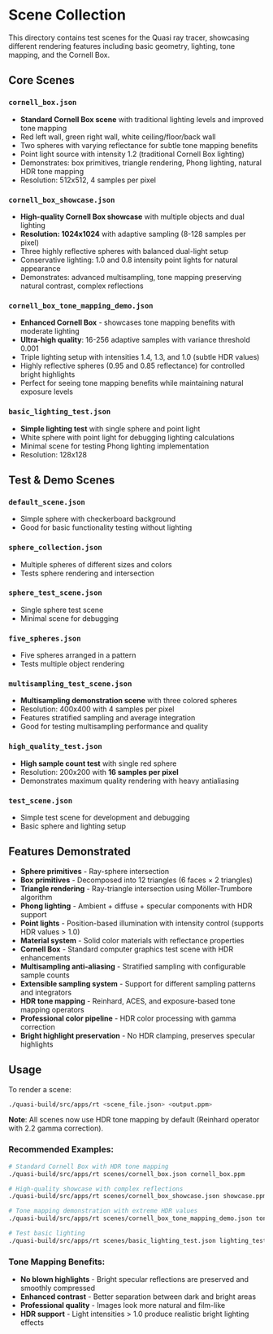 # Scene Collection

This directory contains test scenes for the Quasi ray tracer, showcasing different rendering features including basic geometry, lighting, tone mapping, and the Cornell Box.

## Core Scenes

### `cornell_box.json`
- **Standard Cornell Box scene** with traditional lighting levels and improved tone mapping
- Red left wall, green right wall, white ceiling/floor/back wall
- Two spheres with varying reflectance for subtle tone mapping benefits
- Point light source with intensity 1.2 (traditional Cornell Box lighting)
- Demonstrates: box primitives, triangle rendering, Phong lighting, natural HDR tone mapping
- Resolution: 512x512, 4 samples per pixel

### `cornell_box_showcase.json`
- **High-quality Cornell Box showcase** with multiple objects and dual lighting
- **Resolution: 1024x1024** with adaptive sampling (8-128 samples per pixel)
- Three highly reflective spheres with balanced dual-light setup
- Conservative lighting: 1.0 and 0.8 intensity point lights for natural appearance
- Demonstrates: advanced multisampling, tone mapping preserving natural contrast, complex reflections

### `cornell_box_tone_mapping_demo.json`
- **Enhanced Cornell Box** - showcases tone mapping benefits with moderate lighting
- **Ultra-high quality**: 16-256 adaptive samples with variance threshold 0.001
- Triple lighting setup with intensities 1.4, 1.3, and 1.0 (subtle HDR values)
- Highly reflective spheres (0.95 and 0.85 reflectance) for controlled bright highlights
- Perfect for seeing tone mapping benefits while maintaining natural exposure levels

### `basic_lighting_test.json`
- **Simple lighting test** with single sphere and point light
- White sphere with point light for debugging lighting calculations
- Minimal scene for testing Phong lighting implementation
- Resolution: 128x128

## Test & Demo Scenes

### `default_scene.json`
- Simple sphere with checkerboard background
- Good for basic functionality testing without lighting

### `sphere_collection.json`
- Multiple spheres of different sizes and colors
- Tests sphere rendering and intersection

### `sphere_test_scene.json`
- Single sphere test scene
- Minimal scene for debugging

### `five_spheres.json`
- Five spheres arranged in a pattern
- Tests multiple object rendering

### `multisampling_test_scene.json`
- **Multisampling demonstration scene** with three colored spheres
- Resolution: 400x400 with 4 samples per pixel
- Features stratified sampling and average integration
- Good for testing multisampling performance and quality

### `high_quality_test.json`
- **High sample count test** with single red sphere
- Resolution: 200x200 with **16 samples per pixel**
- Demonstrates maximum quality rendering with heavy antialiasing

### `test_scene.json`
- Simple test scene for development and debugging
- Basic sphere and lighting setup

## Features Demonstrated

- **Sphere primitives** - Ray-sphere intersection
- **Box primitives** - Decomposed into 12 triangles (6 faces × 2 triangles)
- **Triangle rendering** - Ray-triangle intersection using Möller-Trumbore algorithm
- **Phong lighting** - Ambient + diffuse + specular components with HDR support
- **Point lights** - Position-based illumination with intensity control (supports HDR values > 1.0)
- **Material system** - Solid color materials with reflectance properties
- **Cornell Box** - Standard computer graphics test scene with HDR enhancements
- **Multisampling anti-aliasing** - Stratified sampling with configurable sample counts
- **Extensible sampling system** - Support for different sampling patterns and integrators
- **HDR tone mapping** - Reinhard, ACES, and exposure-based tone mapping operators
- **Professional color pipeline** - HDR color processing with gamma correction
- **Bright highlight preservation** - No HDR clamping, preserves specular highlights

## Usage

To render a scene:
```bash
./quasi-build/src/apps/rt <scene_file.json> <output.ppm>
```

**Note**: All scenes now use HDR tone mapping by default (Reinhard operator with 2.2 gamma correction).

### Recommended Examples:

```bash
# Standard Cornell Box with HDR tone mapping
./quasi-build/src/apps/rt scenes/cornell_box.json cornell_box.ppm

# High-quality showcase with complex reflections  
./quasi-build/src/apps/rt scenes/cornell_box_showcase.json showcase.ppm

# Tone mapping demonstration with extreme HDR values
./quasi-build/src/apps/rt scenes/cornell_box_tone_mapping_demo.json tone_mapping_demo.ppm

# Test basic lighting
./quasi-build/src/apps/rt scenes/basic_lighting_test.json lighting_test.ppm
```

### Tone Mapping Benefits:
- **No blown highlights** - Bright specular reflections are preserved and smoothly compressed
- **Enhanced contrast** - Better separation between dark and bright areas  
- **Professional quality** - Images look more natural and film-like
- **HDR support** - Light intensities > 1.0 produce realistic bright lighting effects
